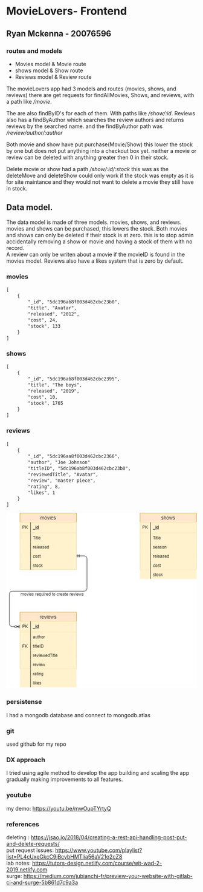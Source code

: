 # MovieLovers- Frontend

## Ryan Mckenna - 20076596

### routes and models
- Movies model & Movie route<br>
- shows model & Show route<br>
- Reviews model & Review route<br>

The movieLovers app had 3 models and routes (movies, shows, and reviews) there are get requests for  findAllMovies, Shows, and reviews, with a path like */movie*.<br>

The are also findByID's for each of them. With paths like */show/:id*. Reviews also has a findByAuthor which searches the review authors and returns reviews by the searched name.  and the findByAuthor path was */review/author/:author* <br>

Both movie and show have put purchase(Movie/Show) this lower the stock by one but does not put anything into a checkout box yet.
neither a movie or review can be deleted with anything greater then 0 in their stock.

Delete movie or show had a path */show/:id/:stock* this was as the deleteMove and deleteShow could only work if the stock was empty as it is for site maintance and they would not want to delete a movie they still have in stock.

## Data model.

 The data model is made of three models. movies, shows, and reviews. movies and shows can be purchased, this lowers the stock.
 Both movies and shows can only be deleted if their stock is at zero. this is to stop admin accidentally removing a show or movie and 
 having a stock of them with no record.
 <br> A review can only be writen about a movie if the movieID is found in the movies model. Reviews also have a likes system that is zero by default.<br>
 
### movies 
~~~
[
    {
        "_id", "5dc196ab8f003d462cbc23b0",
        "title", "Avatar",
        "released", "2012",
        "cost", 24,
        "stock", 133
    }
]
~~~

### shows

~~~
[
    {
        "_id", "5dc196ab8f003d462cbc2395",
        "title", "The boys",
        "released", "2019",
        "cost", 10,
        "stock", 1765
    }
]
~~~

### reviews
~~~
[
    {
        "_id", "5dc196aa8f003d462cbc2366",
        "author", "Joe Johnson"
        "titleID", "5dc196ab8f003d462cbc23b0",
        "reviewedTitle", "Avatar",
        "review", "master piece",
        "rating", 8,
        "likes", 1
    }
]
~~~

![](img/data.jpg)

### persistense
I had a mongodb database and connect to mongodb.atlas

### git
used github for my repo

### DX approach 
I tried using agile method to develop the app building and scaling the app gradually making improvements to all features.

### youtube
my demo: https://youtu.be/mwOupTYrtyQ


### references

deleting : https://jsao.io/2018/04/creating-a-rest-api-handling-post-put-and-delete-requests/ <br>
put request issues: https://www.youtube.com/playlist?list=PL4cUxeGkcC9jBcybHMTIia56aV21o2cZ8 <br>
lab notes: https://tutors-design.netlify.com/course/wit-wad-2-2019.netlify.com <br>
surge: https://medium.com/jubianchi-fr/preview-your-website-with-gitlab-ci-and-surge-5b861d7c9a3a
